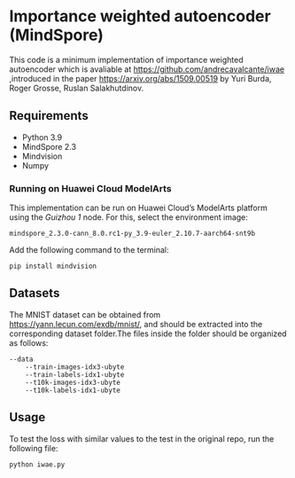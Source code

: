 # Importance weighted autoencoder (MindSpore)

This code is a minimum implementation of importance weighted autoencoder which is avaliable at https://github.com/andrecavalcante/iwae ,introduced in the paper https://arxiv.org/abs/1509.00519 by Yuri Burda, Roger Grosse, Ruslan Salakhutdinov.

## Requirements

- Python 3.9
- MindSpore 2.3
- Mindvision
- Numpy

### Running on Huawei Cloud ModelArts

This implementation can be run on Huawei Cloud’s ModelArts platform using the *Guizhou 1* node. For this, select the environment image:

```
mindspore_2.3.0-cann_8.0.rc1-py_3.9-euler_2.10.7-aarch64-snt9b
```

Add the following command to the terminal:

```
pip install mindvision
```

## Datasets

The MNIST dataset can be obtained from https://yann.lecun.com/exdb/mnist/, and should be extracted into the corresponding dataset folder.The files inside the folder should be organized as follows:

```
--data
	--train-images-idx3-ubyte
	--train-labels-idx1-ubyte
	--t10k-images-idx3-ubyte
	--t10k-labels-idx1-ubyte
```

## Usage

To test the loss with similar values to the test in the original repo, run the following file:

```
python iwae.py
```


